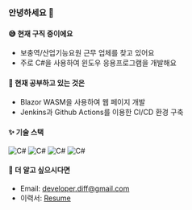 ### 안녕하세요 👋

#### 😅 현재 구직 중이에요

- 보충역/산업기능요원 근무 업체를 찾고 있어요
- 주로 C#을 사용하여 윈도우 응용프로그램을 개발해요

#### 🔎 현재 공부하고 있는 것은

- Blazor WASM을 사용하여 웹 페이지 개발
- Jenkins과 Github Actions를 이용한 CI/CD 환경 구축

#### ✨ 기술 스택
![C#](https://img.shields.io/badge/C%23-Winform-263732)
![C#](https://img.shields.io/badge/C%23-WPF-263732)
![C#](https://img.shields.io/badge/C%23-Avalonia-263732)
![C#](https://img.shields.io/badge/C%23-Unity3D-263732)

#### 📃 더 알고 싶으시다면

- Email: developer.diff@gmail.com
- 이력서: [Resume](https://github.com/huhu0327/resume)
